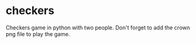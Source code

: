 # checkers
Checkers game in python with two people. Don't forget to add the crown png file to play the game. 
